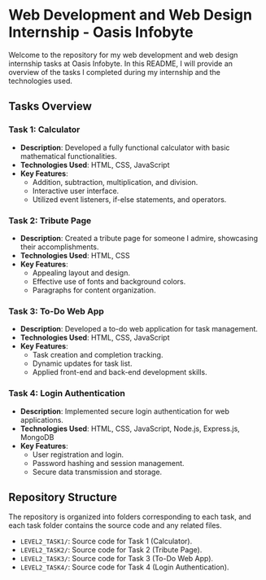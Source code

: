 # Web Development and Web Design Internship - Oasis Infobyte

Welcome to the repository for my web development and web design internship tasks at Oasis Infobyte. 
In this README, I will provide an overview of the tasks I completed during my internship and the technologies used.

## Tasks Overview

### Task 1: Calculator
- **Description**: Developed a fully functional calculator with basic mathematical functionalities.
- **Technologies Used**: HTML, CSS, JavaScript
- **Key Features**:
  - Addition, subtraction, multiplication, and division.
  - Interactive user interface.
  - Utilized event listeners, if-else statements, and operators.

### Task 2: Tribute Page
- **Description**: Created a tribute page for someone I admire, showcasing their accomplishments.
- **Technologies Used**: HTML, CSS
- **Key Features**:
  - Appealing layout and design.
  - Effective use of fonts and background colors.
  - Paragraphs for content organization.

### Task 3: To-Do Web App
- **Description**: Developed a to-do web application for task management.
- **Technologies Used**: HTML, CSS, JavaScript
- **Key Features**:
  - Task creation and completion tracking.
  - Dynamic updates for task list.
  - Applied front-end and back-end development skills.

### Task 4: Login Authentication
- **Description**: Implemented secure login authentication for web applications.
- **Technologies Used**: HTML, CSS, JavaScript, Node.js, Express.js, MongoDB
- **Key Features**:
  - User registration and login.
  - Password hashing and session management.
  - Secure data transmission and storage.

## Repository Structure

The repository is organized into folders corresponding to each task, and each task folder contains the source code and any related files.

- `LEVEL2_TASK1/`: Source code for Task 1 (Calculator).
- `LEVEL2_TASK2/`: Source code for Task 2 (Tribute Page).
- `LEVEL2_TASK3/`: Source code for Task 3 (To-Do Web App).
- `LEVEL2_TASK4/`: Source code for Task 4 (Login Authentication).




